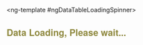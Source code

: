 <ng-template #ngDataTableLoadingSpinner>
  <h2 style="font-family: 'Helvetica Neue'; color: #8f893f;">Data Loading, Please wait...</h2>
</ng-template>
